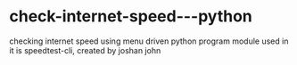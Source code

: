 # check-internet-speed---python
checking internet speed using menu driven python program 
module used in it is speedtest-cli,
created by joshan john
